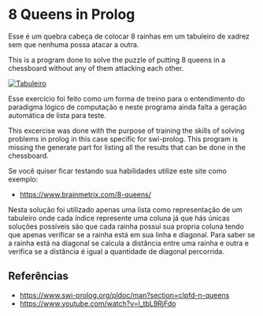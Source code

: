 # 8 Queens in Prolog

Esse é um quebra cabeça de colocar 8 rainhas em um tabuleiro de xadrez sem que nenhuma possa atacar a outra.

This is a program done to solve the puzzle of putting 8 queens in a chessboard without any of them attacking each other.


[![Tabuleiro](https://www.researchgate.net/profile/Ellips-Masehian/publication/278681097/figure/fig1/AS:391891729305602@1470445677335/a-A-solution-to-the-non-attacking-8-queens-problem-b-An-optimal-solution-to-the.png)](https://www.researchgate.net/profile/Ellips-Masehian/publication/278681097/figure/fig1/AS:391891729305602@1470445677335/a-A-solution-to-the-non-attacking-8-queens-problem-b-An-optimal-solution-to-the.png)

Esse exercício foi feito como um forma de treino para o entendimento do paradigma lógico de computação e neste programa ainda falta a geração automática de lista para teste.

This excercise was done with the purpose of training the skills of solving problems in prolog in this case specific for swi-prolog. This program is missing the generate part for listing all the results that can be done in the chessboard.

Se você quiser ficar testando sua habilidades utilize este site como exemplo:

- <https://www.brainmetrix.com/8-queens/>

Nesta solução foi utilizado apenas uma lista como representação de um tabuleiro onde cada índice represente uma coluna já que hás únicas soluções possíveis são que cada rainha possui sua propria coluna tendo que apenas verificar se a rainha está em sua linha e diagonal. Para saber se a rainha está na diagonal se calcula a distância entre uma rainha e outra e verifica se a distância é igual a quantidade de diagonal percorrida.

## Referências
  - <https://www.swi-prolog.org/pldoc/man?section=clpfd-n-queens>
  - <https://www.youtube.com/watch?v=l_tbL9RjFdo>
